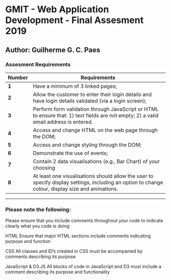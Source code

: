 # GMIT - Web Application Development - Final Assesment 2019

## Author: Guilherme G. C. Paes 


### Assesment Requirements

Number|Requirements
-----|-----------
**1**|Have a minimum of 3 linked pages; 
**2**|Allow the customer to enter their login details and have login details validated (via a login screen); 
**3**|Perform form validation through JavaScript or HTML to ensure that: 1) text fields are not empty; 2) a valid email address is entered. 
**4**|Access and change HTML on the web page through the DOM; 
**5**|Access and change styling through the DOM; 
**6**|Demonstrate the use of events; 
**7**|Contain 2 data visualisations (e.g., Bar Chart) of your choosing 
**8**|At least one visualisations should allow the user to specify display settings, including an option to change colour, display size and animations.



----------------------------------------------------------------------------------------------------------------------------------

### Please note the following:  
 
Please ensure that you include comments throughout your code to indicate clearly what you code is doing 
 
 
HTML  Ensure that major HTML sections include comments indicating purpose and function 
 
 
CSS  All classes and ID’s created in CSS must be accompanied by comments describing its purpose  
 
 
JavaScript & D3.JS All blocks of code in JavaScript and D3 must include a comment describing its purpose and functionality 
 


